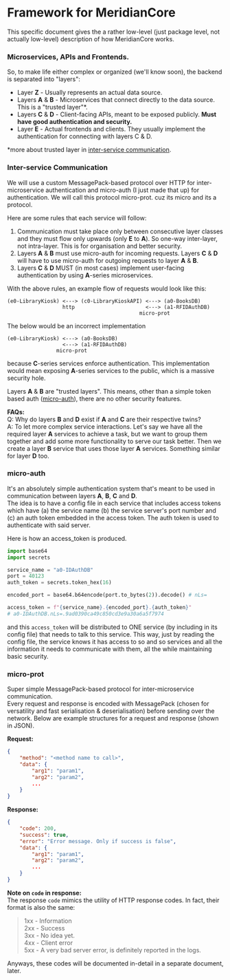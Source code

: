 # Framework for MeridianCore

This specific document gives the a rather low-level (just package level, not actually low-level) description of how MeridianCore works.

### Microservices, APIs and Frontends.
So, to make life either complex or organized (we'll know soon), the backend is separated into "layers":
 - Layer **Z** - Usually represents an actual data source.
 - Layers **A** & **B** - Microservices that connect directly to the data source. This is a "trusted layer"*.
 - Layers **C** & **D** - Client-facing APIs, meant to be exposed publicly. **Must have good authentication and security.**
 - Layer **E** - Actual frontends and clients. They usually implement the authentication for connecting with layers C & D.

*more about trusted layer in [inter-service communication](#Inter-service-Communication).
### Inter-service Communication
We will use a custom MessagePack-based protocol over HTTP for inter-microservice authentication and micro-auth (I just made that up) for authentication.
We will call this protocol micro-prot. cuz its micro and its a protocol.

Here are some rules that each service will follow:
  1. Communication must take place only between consecutive layer classes and they must flow only upwards (only **E** to **A**). So one-way inter-layer, not intra-layer. This is for organisation and better security.
  2. Layers **A** & **B** must use micro-auth for incoming requests.
  Layers **C** & **D** will have to use micro-auth for outgoing requests to layer **A** & **B**.
  1. Layers **C** & **D** MUST (in most cases) implement user-facing authentication by using **A**-series microservices.

With the above rules, an example flow of requests would look like this:
```
(e0-LibraryKiosk) <---> (c0-LibraryKioskAPI) <---> (a0-BooksDB)
                  http                       <---> (a1-RFIDAuthDB)
                                           micro-prot
```

The below would be an incorrect implementation
```
(e0-LibraryKiosk) <---> (a0-BooksDB)
                  <---> (a1-RFIDAuthDB)
                micro-prot
```
because **C**-series services enforce authentication. This implementation would mean exposing **A**-series services to the public, which is a massive security hole.

Layers **A** & **B** are "trusted layers". This means, other than a simple token based auth ([micro-auth](#micro-auth)), there are no other security features.

**FAQs:**\
Q: Why do layers **B** and **D** exist if **A** and **C** are their respective twins?\
A: To let more complex service interactions. Let's say we have all the required layer **A** services to achieve a task, but we want to group them together and add some more functionality to serve our task better. Then we create a layer **B** service that uses those layer **A** services. Something similar for layer **D** too.

### micro-auth
It's an absolutely simple authentication system that's meant to be used in communication between layers **A**, **B**, **C** and **D**.\
The idea is to have a config file in each service that includes access tokens which have (a) the service name (b) the service server's port number and (c) an auth token embedded in the access token. The auth token is used to authenticate with said server.

Here is how an access_token is produced.
```python
import base64
import secrets

service_name = "a0-IDAuthDB"
port = 40123
auth_token = secrets.token_hex(16)

encoded_port = base64.b64encode(port.to_bytes(2)).decode() # nLs=

access_token = f"{service_name}.{encoded_port}.{auth_token}"
# a0-IDAuthDB.nLs=.9ad0390ca49c850cd3e9a30a6a5f7974
```

and this `access_token` will be distributed to ONE service (by including in its config file) that needs to talk to this service. This way, just by reading the config file, the service knows it has access to so and so services and all the information it needs to communicate with them, all the while maintaining basic security.

### micro-prot
Super simple MessagePack-based protocol for inter-microservice communication.\
Every request and response is encoded with MessagePack (chosen for versatility and fast serialisation & deserialisation) before sending over the network. Below are example structures for a request and response (shown in JSON).

**Request:**
```json
{
    "method": "<method name to call>",
    "data": {
        "arg1": "param1",
        "arg2": "param2",
        ...
    }
}
```

**Response:**
```json
{
    "code": 200,
    "success": true,
    "error": "Error message. Only if success is false",
    "data": {
        "arg1": "param1",
        "arg2": "param2",
        ...
    }
}
```

**Note on `code` in response:**\
The response `code` mimics the utility of HTTP response codes. In fact, their format is also the same:
> 1xx - Information\
> 2xx - Success\
> 3xx - No idea yet.\
> 4xx - Client error\
> 5xx - A very bad server error, is definitely reported in the logs.

Anyways, these codes will be documented in-detail in a separate document, later.
